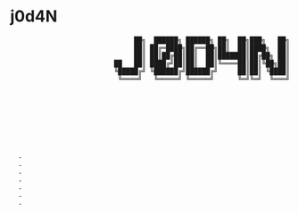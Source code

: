 # j0d4N 







                              
                                   ██╗  ██████╗ ██████╗ ██╗  ██╗███╗   ██╗
                                   ██║ ██╔═████╗██╔══██╗██║  ██║████╗  ██║
                                   ██║ ██║██╔██║██║  ██║███████║██╔██╗ ██║
                              ██   ██║ ████╔╝██║██║  ██║╚════██║██║╚██╗██║
                              ╚█████╔╝ ╚██████╔╝██████╔╝     ██║██║ ╚████║ 
                               ╚════╝   ╚═════╝ ╚═════╝      ╚═╝╚═╝  ╚═══╝
                              
                              







      - 
      -
      -
      -
      -
      -
      -
















                                           















                                                      
                                                      
